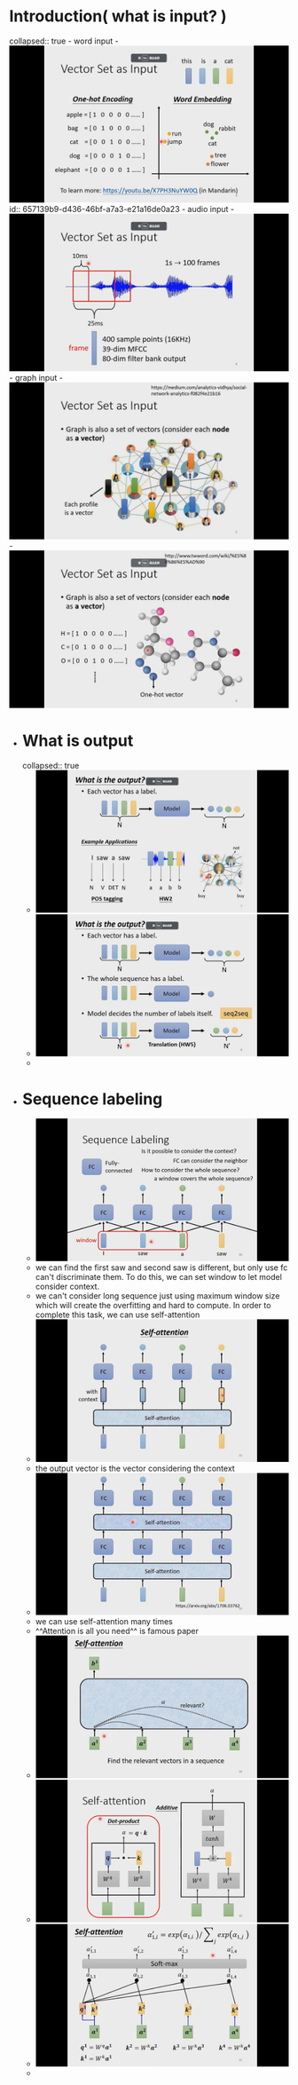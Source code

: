 # Introduction( what is input? )
collapsed:: true
	- word input
	- ![image.png](../assets/image_1701919466964_0.png)
	  id:: 657139b9-d436-46bf-a7a3-e21a16de0a23
	- audio input
	- ![image.png](../assets/image_1701919595755_0.png)
	- graph input
	- ![image.png](../assets/image_1701919682040_0.png)
	- ![image.png](../assets/image_1701919730112_0.png)
- # What is output
  collapsed:: true
	- ![image.png](../assets/image_1701919899754_0.png)
	- ![image.png](../assets/image_1701920018368_0.png)
	-
- # Sequence labeling
	- ![image.png](../assets/image_1701920404395_0.png)
	- we can find the first saw and second saw is different, but only use fc can't discriminate them. To do this, we can set window to let model consider context.
	- we can't consider long sequence just using maximum window size which will create the overfitting and hard to compute. In order to complete this task, we can use self-attention
	- ![image.png](../assets/image_1701920717361_0.png)
	- the output vector is the vector considering the context
	- ![image.png](../assets/image_1701920803618_0.png)
	- we can use self-attention many times
	- ^^Attention is all you need^^ is famous paper
	- ![image.png](../assets/image_1701921019196_0.png)
	- ![image.png](../assets/image_1701921121460_0.png)
	- ![image.png](../assets/image_1701921333938_0.png)
	-